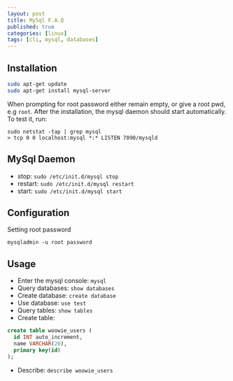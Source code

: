 ```yaml
---
layout: post
title: MySql F.A.Q
published: true
categories: [linux]
tags: [cli, mysql, databases]
---
```


## Installation

```bash
sudo apt-get update
sudo apt-get install mysql-server
```

When prompting for root password either remain empty, or give a root pwd, e.g `root`. After the installation, the mysql daemon should start automatically. To test it, run:

    sudo netstat -tap | grep mysql
    > tcp 0 0 localhost:mysql *:* LISTEN 7090/mysqld

## MySql Daemon

* stop: `sudo /etc/init.d/mysql stop`
* restart: `sudo /etc/init.d/mysql restart`
* start: `sudo /etc/init.d/mysql start`

## Configuration

Setting root password

    mysqladmin -u root password

## Usage

* Enter the mysql console: `mysql`
* Query databases: `show databases`
* Create database: `create database`
* Use database: `use test`
* Query tables: `show tables`
* Create table:

```sql
create table woowie_users (
  id INT auto_increment,
  name VARCHAR(20),
  primary key(id)
);
```

* Describe: `describe woowie_users`